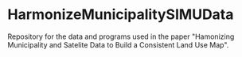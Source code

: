 # HarmonizeMunicipalitySIMUData
Repository for the data and programs used in the paper "Hamonizing Municipality and Satelite Data to Build a Consistent Land Use Map".
